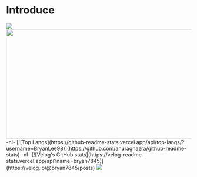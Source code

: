 # Introduce

<img src="https://capsule-render.vercel.app/api?type=waving&color=FFCC00&height=150&section=header" />


<a href="https://www.gitanimals.org/en_US?utm_medium=image&utm_source=BryanLee98&utm_content=farm">
<img
  src="https://render.gitanimals.org/farms/BryanLee98"
  width="600"
  height="300"
/>
</a>
-nl-
[![Top Langs](https://github-readme-stats.vercel.app/api/top-langs/?username=BryanLee98)](https://github.com/anuraghazra/github-readme-stats)
-nl-
[![Velog's GitHub stats](https://velog-readme-stats.vercel.app/api?name=bryan7845)](https://velog.io/@bryan7845/posts)

<img src="https://capsule-render.vercel.app/api?type=waving&color=FFCC00&height=150&section=footer" />
